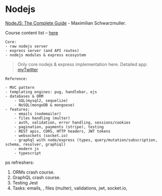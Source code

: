 # Nodejs


[NodeJS: The Complete Guide](https://www.udemy.com/course/nodejs-the-complete-guide/)  -  Maximilian Schwarzmuller.

Course content list – [here](https://www.udemy.com/course/nodejs-the-complete-guide/)

```
Core:
- raw nodejs server 
- express server (and API routes)
- nodejs modules & express ecosystem
```

> Only core nodejs & express implementation here. Detailed app: [myTwitter](https://github.com/pagarevijayy/myTwitter)

```
Reference:

- MVC pattern
- templating engines: pug, handlebar, ejs
- databases & ORM
    - SQL(mysql2, sequelize)
    - NoSQL(mongoDB & mongoose)
- features:
    - emails (nodemailer)
    - files handling (multer)
    - auth, validation, error handling, sessions/cookies
    - pagination, payments (stripe), testing
    - REST apis, CORS, HTTP headers, JWT tokens
    - websockets (socket.io)
    - graphql with node/express (types, query/mutation/subscription, schema, resolver, graphiql)
    - modern js
    - typescript
```

ps refreshers: 
 1. ORMs crash course.
 2. GraphQL crash course.
 3. Testing Jest
 4. Tasks: emails, , files (multer), validations, jwt, socket.io,